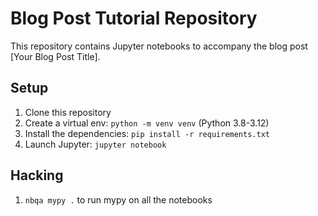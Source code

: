 # Blog Post Tutorial Repository

This repository contains Jupyter notebooks to accompany the blog post [Your Blog Post Title].

## Setup

1. Clone this repository
2. Create a virtual env: `python -m venv venv` (Python 3.8-3.12)
3. Install the dependencies: `pip install -r requirements.txt`
4. Launch Jupyter: `jupyter notebook`


## Hacking
1. `nbqa mypy .` to run mypy on all the notebooks